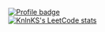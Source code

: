 [![Profile badge](https://www.codewars.com/users/ArseniyDuck/badges/large)](https://www.codewars.com/users/ArseniyDuck)\
[![KnlnKS's LeetCode stats](https://leetcode-stats-six.vercel.app/api?username=ArseniyDuck&theme=dark)](https://leetcode.com/ArseniyDuck/)
